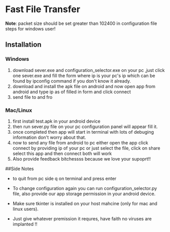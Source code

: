 # Fast File Transfer

**Note**: packet size should be set greater than 102400 in configuration file
steps for windows user!

## Installation


### Windows
1. download sever.exe and configuration_selector.exe on your pc ,just click one sever.exe and fill the form where ip is your pc's ip which can be found by ipconfig command if you don't know it already.
2. download and install the apk file on android and now open app from android and type ip as of filled in form and click connect
3. send file to and fro


### Mac/Linux
1. first install test.apk in your android device
2. then run sever.py file on your pc configuration panel will appear fill it.
3. once completed then app will start in terminal with lots of debuging information don't worry about that.
4. now to send any file from android to pc either open the app click connect by providing ip of your pc or just select the file, click on share select this app and then connect both will work
5. Also provide feedback bitchessss because we love your supoprt!!


##Side Notes
* to quit from pc side q on terminal and press enter

* To change configuration again you can run configuration_selector.py file, also provide our app storage permission in your android device.

* Make sure tkinter is installed on your host mahcine (only for mac and linux users).

* Just give whatever premission it requres, have faith no viruses  are  implanted !!
